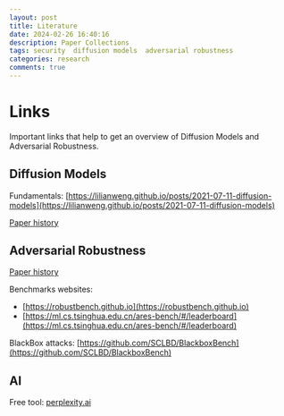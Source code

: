 ```yaml
---
layout: post
title: Literature
date: 2024-02-26 16:40:16
description: Paper Collections
tags: security  diffusion models  adversarial robustness
categories: research
comments: true
---
```


# Links

Important links that help to get an overview of Diffusion Models and Adversarial Robustness.

## Diffusion Models

Fundamentals: [https://lilianweng.github.io/posts/2021-07-11-diffusion-models](https://lilianweng.github.io/posts/2021-07-11-diffusion-models)

[Paper history](https://vsehwag.github.io/blog/2023/2/all_papers_on_diffusion.html)


## Adversarial Robustness

[Paper history](https://nicholas.carlini.com/writing/2019/all-adversarial-example-papers.html)

Benchmarks websites:
 - [https://robustbench.github.io](https://robustbench.github.io)
 - [https://ml.cs.tsinghua.edu.cn/ares-bench/#/leaderboard](https://ml.cs.tsinghua.edu.cn/ares-bench/#/leaderboard)

BlackBox attacks: [https://github.com/SCLBD/BlackboxBench](https://github.com/SCLBD/BlackboxBench)


## AI

Free tool: [perplexity.ai](https://www.perplexity.ai/)
